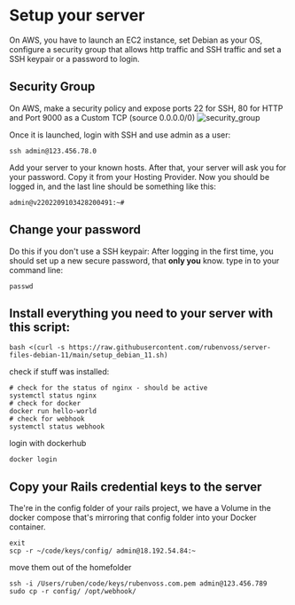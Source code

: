 # Setup your server
On AWS, you have to launch an EC2 instance, set Debian as your OS, configure a security group that allows http traffic and SSH traffic and set a SSH keypair or a password to login.

## Security Group
On AWS, make a security policy and expose ports 22 for SSH, 80 for HTTP and Port 9000 as a Custom TCP (source 0.0.0.0/0)
![security_group](https://user-images.githubusercontent.com/105738004/193949224-90433bf1-a336-4ca9-b373-dd4b9ba1ea1c.jpg)
<br>


Once it is launched, login with SSH and use admin as a user:
```
ssh admin@123.456.78.0
```
Add your server to your known hosts.
After that, your server will ask you for your password. Copy it from your Hosting Provider.
Now you should be logged in, and the last line should be something like this:
```
admin@v2202209103428200491:~#
```

## Change your password
Do this if you don't use a SSH keypair:
After logging in the first time, you should set up a new secure password, that **only you** know.
type in to your command line:
```
passwd
```

## Install everything you need to your server with this script:
```
bash <(curl -s https://raw.githubusercontent.com/rubenvoss/server-files-debian-11/main/setup_debian_11.sh)
```
check if stuff was installed:
```
# check for the status of nginx - should be active
systemctl status nginx
# check for docker
docker run hello-world
# check for webhook
systemctl status webhook
```
login with dockerhub
```
docker login
```

## Copy your Rails credential keys to the server
The're in the config folder of your rails project, we have a Volume in the docker compose that's mirroring that config folder into your Docker container.
```
exit
scp -r ~/code/keys/config/ admin@18.192.54.84:~
```
move them out of the homefolder
```
ssh -i /Users/ruben/code/keys/rubenvoss.com.pem admin@123.456.789
sudo cp -r config/ /opt/webhook/
```
